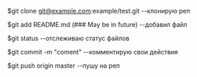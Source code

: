 $git clone git@example.com:example/test.git
--клонирую реп

$git add README.md (### May be in future)
--добавил файл

$git status
--отслеживаю статус файлов

$git commit -m "coment"
--комментирую свои действия

$git push origin master
--пушу на реп 
